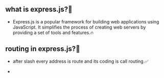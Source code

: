 
## what is express.js?🤔
   - Express.js is a popular framework for building web applications using JavaScript. It simplifies the process of creating web servers by providing a set of tools and features.🔥

## routing in express.js?🤔
   - after slash every address is route and its coding is call routing.✅

   - 